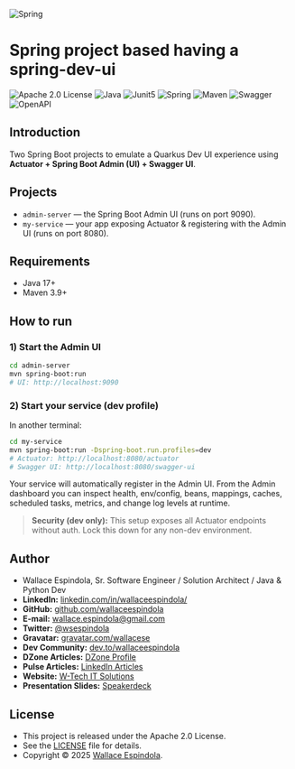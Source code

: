 ![Spring](https://upload.wikimedia.org/wikipedia/commons/thumb/4/44/Spring_Framework_Logo_2018.svg/1200px-Spring_Framework_Logo_2018.svg.png)

# Spring project based having a spring-dev-ui


![Apache 2.0 License](https://img.shields.io/badge/License-Apache2.0-orange)
![Java](https://img.shields.io/badge/Built_with-Java21-blue)
![Junit5](https://img.shields.io/badge/Tested_with-Junit5-teal)
![Spring](https://img.shields.io/badge/Structured_by-SpringBoot-lemon)
![Maven](https://img.shields.io/badge/Powered_by-Maven-pink)
![Swagger](https://img.shields.io/badge/Docs_by-Swagger-yellow)
![OpenAPI](https://img.shields.io/badge/Specs_by-OpenAPI-purple)

## Introduction

Two Spring Boot projects to emulate a Quarkus Dev UI experience using **Actuator + Spring Boot Admin (UI) + Swagger UI**.

## Projects
- `admin-server` — the Spring Boot Admin UI (runs on port 9090).
- `my-service` — your app exposing Actuator & registering with the Admin UI (runs on port 8080).

## Requirements
- Java 17+
- Maven 3.9+

## How to run

### 1) Start the Admin UI
```bash
cd admin-server
mvn spring-boot:run
# UI: http://localhost:9090
```

### 2) Start your service (dev profile)
In another terminal:
```bash
cd my-service
mvn spring-boot:run -Dspring-boot.run.profiles=dev
# Actuator: http://localhost:8080/actuator
# Swagger UI: http://localhost:8080/swagger-ui
```

Your service will automatically register in the Admin UI.
From the Admin dashboard you can inspect health, env/config, beans, mappings, caches, scheduled tasks, metrics, and change log levels at runtime.

> **Security (dev only):** This setup exposes all Actuator endpoints without auth. Lock this down for any non-dev environment.


## Author

- Wallace Espindola, Sr. Software Engineer / Solution Architect / Java & Python Dev
- **LinkedIn:** [linkedin.com/in/wallaceespindola/](https://www.linkedin.com/in/wallaceespindola/)
- **GitHub:** [github.com/wallaceespindola](https://github.com/wallaceespindola)
- **E-mail:** [wallace.espindola@gmail.com](mailto:wallace.espindola@gmail.com)
- **Twitter:** [@wsespindola](https://twitter.com/wsespindola)
- **Gravatar:** [gravatar.com/wallacese](https://gravatar.com/wallacese)
- **Dev Community:** [dev.to/wallaceespindola](https://dev.to/wallaceespindola)
- **DZone Articles:** [DZone Profile](https://dzone.com/users/1254611/wallacese.html)
- **Pulse Articles:** [LinkedIn Articles](https://www.linkedin.com/in/wallaceespindola/recent-activity/articles/)
- **Website:** [W-Tech IT Solutions](https://www.wtechitsolutions.com/)
- **Presentation Slides:** [Speakerdeck](https://speakerdeck.com/wallacese)

## License

- This project is released under the Apache 2.0 License.
- See the [LICENSE](LICENSE) file for details.
- Copyright © 2025 [Wallace Espindola](https://github.com/wallaceespindola/).